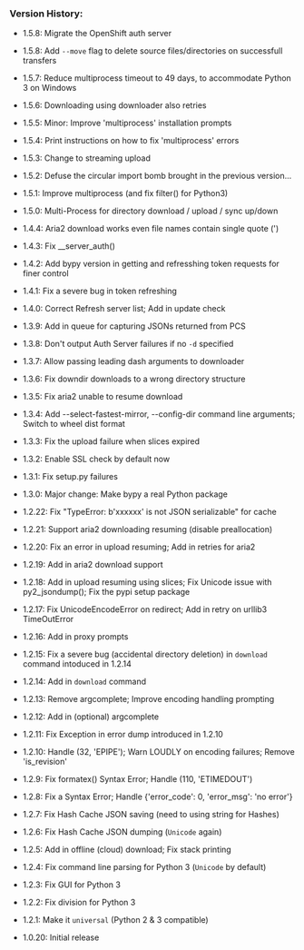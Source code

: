 ### Version History:

- 1.5.8: Migrate the OpenShift auth server
- 1.5.8: Add `--move` flag to delete source files/directories on successfull transfers
- 1.5.7: Reduce multiprocess timeout to 49 days, to accommodate Python 3 on Windows
- 1.5.6: Downloading using downloader also retries
- 1.5.5: Minor: Improve 'multiprocess' installation prompts
- 1.5.4: Print instructions on how to fix 'multiprocess' errors
- 1.5.3: Change to streaming upload
- 1.5.2: Defuse the circular import bomb brought in the previous version...
- 1.5.1: Improve multiprocess (and fix filter() for Python3)
- 1.5.0: Multi-Process for directory download / upload / sync up/down

- 1.4.4: Aria2 download works even file names contain single quote (')
- 1.4.3: Fix __server_auth()
- 1.4.2: Add bypy version in getting and refresshing token requests for finer control
- 1.4.1: Fix a severe bug in token refreshing
- 1.4.0: Correct Refresh server list; Add in update check

- 1.3.9: Add in queue for capturing JSONs returned from PCS
- 1.3.8: Don't output Auth Server failures if no `-d` specified
- 1.3.7: Allow passing leading dash arguments to downloader
- 1.3.6: Fix downdir downloads to a wrong directory structure
- 1.3.5: Fix aria2 unable to resume download
- 1.3.4: Add --select-fastest-mirror, --config-dir command line arguments; Switch to wheel dist format
- 1.3.3: Fix the upload failure when slices expired
- 1.3.2: Enable SSL check by default now
- 1.3.1: Fix setup.py failures
- 1.3.0: Major change: Make bypy a real Python package

- 1.2.22: Fix "TypeError: b'xxxxxx' is not JSON serializable" for cache
- 1.2.21: Support aria2 downloading resuming (disable preallocation)
- 1.2.20: Fix an error in upload resuming; Add in retries for aria2
- 1.2.19: Add in aria2 download support
- 1.2.18: Add in upload resuming using slices; Fix Unicode issue with py2_jsondump(); Fix the pypi setup package
- 1.2.17: Fix UnicodeEncodeError on redirect; Add in retry on urllib3 TimeOutError
- 1.2.16: Add in proxy prompts
- 1.2.15: Fix a severe bug (accidental directory deletion) in `download` command intoduced in 1.2.14
- 1.2.14: Add in `download` command
- 1.2.13: Remove argcomplete; Improve encoding handling prompting
- 1.2.12: Add in (optional) argcomplete
- 1.2.11: Fix Exception in error dump introduced in 1.2.10
- 1.2.10: Handle (32, 'EPIPE'); Warn LOUDLY on encoding failures; Remove 'is_revision'
- 1.2.9: Fix formatex() Syntax Error; Handle (110, 'ETIMEDOUT')
- 1.2.8: Fix a Syntax Error; Handle {'error_code': 0, 'error_msg': 'no error'}
- 1.2.7: Fix Hash Cache JSON saving (need to using string for Hashes)
- 1.2.6: Fix Hash Cache JSON dumping (`Unicode` again)
- 1.2.5: Add in offline (cloud) download; Fix stack printing
- 1.2.4: Fix command line parsing for Python 3 (`Unicode` by default)
- 1.2.3: Fix GUI for Python 3
- 1.2.2: Fix division for Python 3
- 1.2.1: Make it `universal` (Python 2 & 3 compatible)
- 1.0.20: Initial release

